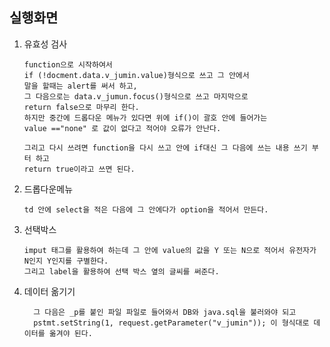 실행화면
-



1. 유효성 검사

       function으로 시작하여서
       if (!docment.data.v_jumin.value)형식으로 쓰고 그 안에서
       말을 할때는 alert를 써서 하고,
       그 다음으로는 data.v_jumun.focus()형식으로 쓰고 마지막으로
       return false으로 마무리 한다.
       하지만 중간에 드롭다운 메뉴가 있다면 위에 if()이 괄호 안에 들어가는
       value =="none" 로 값이 없다고 적어야 오류가 안난다.

       그리고 다시 쓰려면 function을 다시 쓰고 안에 if대신 그 다음에 쓰는 내용 쓰기 부터 하고
       return true이라고 쓰면 된다.

2. 드롭다운메뉴


       td 안에 select을 적은 다음에 그 안에다가 option을 적어서 만든다.


3. 선택박스


       imput 태그를 활용하여 하는데 그 안에 value의 값을 Y 또는 N으로 적어서 유전자가 N인지 Y인지를 구별한다.
       그리고 label을 활용하여 선택 박스 옆의 글씨를 써준다.
   
4. 데이터 옮기기
 
         그 다음은 _p를 붙인 파일 파일로 들어와서 DB와 java.sql을 불러와야 되고
         pstmt.setString(1, request.getParameter("v_jumin")); 이 형식대로 데이터를 옮겨야 된다.
